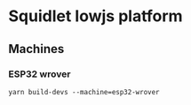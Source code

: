 # Squidlet lowjs platform

## Machines

### ESP32 wrover

    yarn build-devs --machine=esp32-wrover
